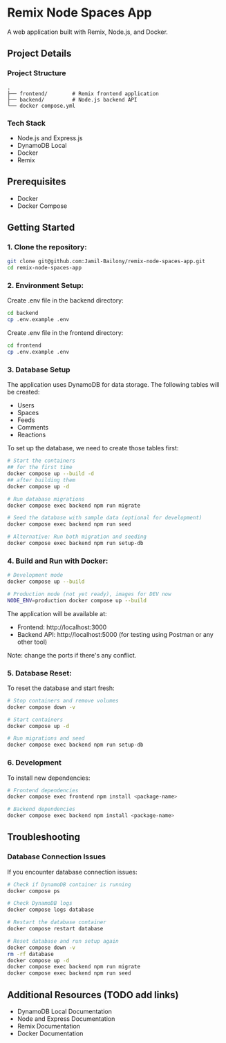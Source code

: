# Remix Node Spaces App

A web application built with Remix, Node.js, and Docker.

## Project Details
### Project Structure
```
.
├── frontend/        # Remix frontend application
├── backend/         # Node.js backend API
└── docker compose.yml
```

### Tech Stack
- Node.js and Express.js
- DynamoDB Local
- Docker
- Remix

## Prerequisites
- Docker
- Docker Compose

## Getting Started

### 1. Clone the repository:
```bash
git clone git@github.com:Jamil-Bailony/remix-node-spaces-app.git
cd remix-node-spaces-app
```
### 2. Environment Setup:
Create .env file in the backend directory:

```bash
cd backend
cp .env.example .env
```
Create .env file in the frontend directory:

```bash
cd frontend
cp .env.example .env
```
### 3. Database Setup
The application uses DynamoDB for data storage. The following tables will be created:
- Users
- Spaces
- Feeds
- Comments
- Reactions

To set up the database, we need to create those tables first:
```bash
# Start the containers
## for the first time
docker compose up --build -d
## after building them
docker compose up -d

# Run database migrations
docker compose exec backend npm run migrate

# Seed the database with sample data (optional for development)
docker compose exec backend npm run seed

# Alternative: Run both migration and seeding
docker compose exec backend npm run setup-db
```

### 4. Build and Run with Docker:
```bash
# Development mode
docker compose up --build

# Production mode (not yet ready), images for DEV now
NODE_ENV=production docker compose up --build
```

The application will be available at:

* Frontend: http://localhost:3000
* Backend API: http://localhost:5000 (for testing using Postman or any other tool)

Note: change the ports if there's any conflict.

### 5. Database Reset:
To reset the database and start fresh:
```bash
# Stop containers and remove volumes
docker compose down -v

# Start containers
docker compose up -d

# Run migrations and seed
docker compose exec backend npm run setup-db
```

### 6. Development
To install new dependencies:
```bash
# Frontend dependencies
docker compose exec frontend npm install <package-name>

# Backend dependencies
docker compose exec backend npm install <package-name>
```

## Troubleshooting
### Database Connection Issues
If you encounter database connection issues:
```bash
# Check if DynamoDB container is running
docker compose ps

# Check DynamoDB logs
docker compose logs database

# Restart the database container
docker compose restart database

# Reset database and run setup again
docker compose down -v
rm -rf database
docker compose up -d
docker compose exec backend npm run migrate
docker compose exec backend npm run seed

```

## Additional Resources (TODO add links)
- DynamoDB Local Documentation
- Node and Express Documentation
- Remix Documentation
- Docker Documentation
